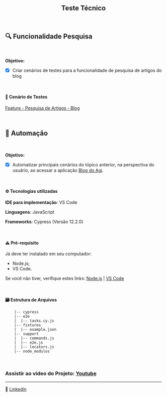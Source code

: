 <h2 align="center"> Teste Técnico </h2>

<br>

## 🔍 Funcionalidade Pesquisa

<br>


**Objetivo:** 

- [x]  Criar cenários de testes para a funcionalidade de pesquisa de artigos do blog

<br>

#### 📝 Cenário de Testes
[Feature - Pesquisa de Artigos - Blog](https://www.notion.so/Cen-rio-de-Testes-c5f1503ec0c841a9988190cdf109d300?pvs=4)


<br>


##  🤖 Automação

<br>


**Objetivo:** 

- [x]  Automatizar principais cenários do tópico anterior, na perspectiva do usuário, ao acessar a aplicação [Blog do Agi](https://blogdoagi.com.br/).
<br>

#### ⚙️ Tecnologias utilizadas

**IDE para implementação**: VS Code

**Linguagens**: JavaScript

**Frameworks**: Cypress (Versão 12.2.0)

<br>

 #### ⚠️ Pré-requisito

Já deve ter instalado em seu computador:
- Node.js;
- VS Code.


Se você não tiver, verifique estes links: [Node.js](https://nodejs.org/en/) | [VS Code](https://code.visualstudio.com/)

<br>


#### 🗃️ Estrutura de Arquivos

```
    |-- cypress
    |-- e2e
    |  |-- tasks.cy.js
    |-- fixtures
    |  |-- example.json
    |-- support
    |  |-- commands.js
    |  |-- e2e.js
    |  |-- locators.js
    |-- node_modulos
```
<br>

### Assistir ao video do Projeto: [Youtube]()
	
 ------
	
:speech_balloon: [Linkedin](https://www.linkedin.com/in/camilalnmoura/)
